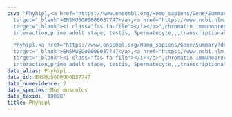 ```yaml
---
csv: 'Phyhipl,<a href="https://www.ensembl.org/Homo_sapiens/Gene/Summary?db=core;g=ENSMUSG00000037747"
  target="_blank">ENSMUSG00000037747</a>,<a href="https://www.ncbi.nlm.nih.gov/pubmed/25450459"
  target="_blank"><i class="fas fa-file"></i></a>",chromatin immunoprecipitation assay,direct
  interaction,prime adult stage, testis, Spermatocyte,,,transcriptional regulation,

  Phyhipl,<a href="https://www.ensembl.org/Homo_sapiens/Gene/Summary?db=core;g=ENSMUSG00000037747"
  target="_blank">ENSMUSG00000037747</a>,<a href="https://www.ncbi.nlm.nih.gov/pubmed/25450459"
  target="_blank"><i class="fas fa-file"></i></a>",chromatin immunoprecipitation assay,direct
  interaction,prime adult stage, testis, Spermatocyte,,,transcriptional regulation,'
data_alias: Phyhipl
data_id: ENSMUSG00000037747
data_numevidence: 2
data_species: Mus musculus
data_taxid: '10090'
title: Phyhipl
---
```

